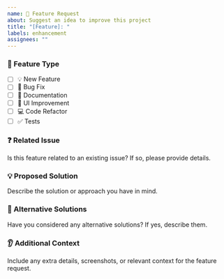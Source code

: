 ```yaml
---
name: 🚀 Feature Request
about: Suggest an idea to improve this project
title: "[Feature]: "
labels: enhancement
assignees: ""
---
```


### 🔰 Feature Type

- [ ] 💡 New Feature
- [ ] 🐛 Bug Fix
- [ ] 📃 Documentation
- [ ] 🎨 UI Improvement
- [ ] 💻 Code Refactor
- [ ] ✅ Tests

### ❓ Related Issue

Is this feature related to an existing issue? If so, please provide details.

### 💡 Proposed Solution

Describe the solution or approach you have in mind.

### 🔄 Alternative Solutions

Have you considered any alternative solutions? If yes, describe them.

### 👂 Additional Context

Include any extra details, screenshots, or relevant context for the feature request.
